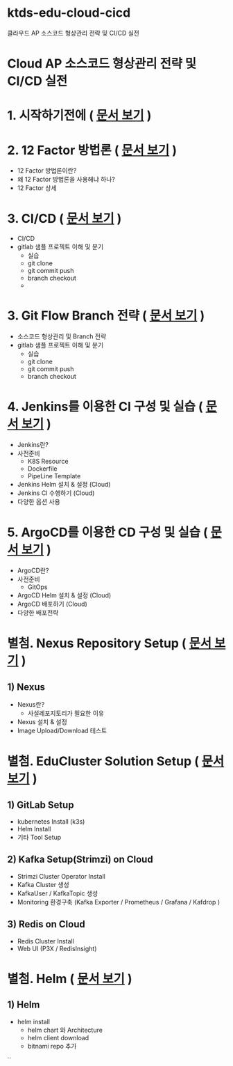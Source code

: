 # ktds-edu-cloud-cicd
클라우드 AP 소스코드 형상관리 전략 및 CI/CD 실전





# Cloud AP 소스코드 형상관리 전략 및 CI/CD 실전





# 1. 시작하기전에 ( [문서 보기](./beforebegin/beforebegin.md) )





# 2. 12 Factor 방법론 ( [문서 보기](./cloud-branch/12factors.md) )

- 12 Factor 방법론이란?
- 왜 12 Factor 방법론을 사용해냐 하나?
- 12 Factor 상세




# 3. CI/CD ( [문서 보기](./cloud-branch/gitflow-branch.md) )

- CI/CD
- gitlab 샘플 프로젝트 이해 및 분기
  - 실습
  - git clone
  - git commit push
  - branch checkout
  - 
# 3. Git Flow Branch 전략 ( [문서 보기](./cloud-branch/gitflow-branch.md) )

- 소스코드 형상관리 및 Branch 전략
- gitlab 샘플 프로젝트 이해 및 분기
  - 실습
  - git clone
  - git commit push
  - branch checkout



# 4. Jenkins를 이용한 CI 구성 및 실습 ( [문서 보기](./jenkins/jenkins.md) )
- Jenkins란?
- 사전준비
  - K8S Resource
  - Dockerfile
  - PipeLine Template
- Jenkins Helm 설치 & 설정 (Cloud)
- Jenkins CI 수행하기 (Cloud)
- 다양한 옵션 사용



# 5. ArgoCD를 이용한 CD 구성 및 실습 ( [문서 보기](./argocd/argocd.md) )
- ArgoCD란?
- 사전준비
  - GitOps
- ArgoCD Helm 설치 & 설정 (Cloud)
- ArgoCD 배포하기 (Cloud)
- 다양한 배포전략 



#  별첨. Nexus Repository Setup ( [문서 보기](./nexus/nexus.md) )

## 1) Nexus

- Nexus란?
  - 사설레포지토리가 필요한 이유
- Nexus 설치 & 설정
- Image Upload/Download 테스트



#  별첨. EduCluster Solution Setup ( [문서 보기](./cluster-setup/cluster-setup.md) )

## 1) GitLab Setup

- kubernetes Install (k3s)
- Helm Install
- 기타 Tool Setup

## 2) Kafka Setup(Strimzi) on Cloud

- Strimzi Cluster Operator Install
- Kafka Cluster 생성
- KafkaUser / KafkaTopic 생성
- Monitoring 환경구축 (Kafka Exporter / Prometheus / Grafana / Kafdrop )

## 3) Redis on Cloud

- Redis Cluster Install
- Web UI (P3X / RedisInsight)



#  별첨. Helm ( [문서 보기](./helm/helm.md) )

## 1) Helm

- helm install
  - helm chart 와 Architecture
  - helm client download
  - bitnami repo 추가

``